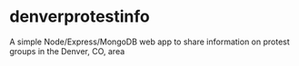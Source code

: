 # denverprotestinfo
A simple Node/Express/MongoDB web app to share information on protest groups in the Denver, CO, area
